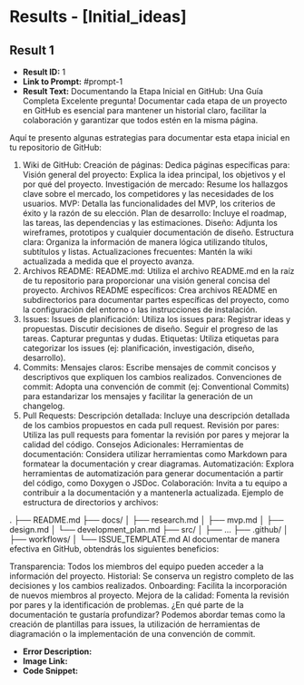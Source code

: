 # Results - [Initial_ideas]

## Result 1
* **Result ID:** 1
* **Link to Prompt:** #prompt-1
* **Result Text:** Documentando la Etapa Inicial en GitHub: Una Guía Completa
Excelente pregunta! Documentar cada etapa de un proyecto en GitHub es esencial para mantener un historial claro, facilitar la colaboración y garantizar que todos estén en la misma página.

Aquí te presento algunas estrategias para documentar esta etapa inicial en tu repositorio de GitHub:

1. Wiki de GitHub:
Creación de páginas: Dedica páginas específicas para:
Visión general del proyecto: Explica la idea principal, los objetivos y el por qué del proyecto.
Investigación de mercado: Resume los hallazgos clave sobre el mercado, los competidores y las necesidades de los usuarios.
MVP: Detalla las funcionalidades del MVP, los criterios de éxito y la razón de su elección.
Plan de desarrollo: Incluye el roadmap, las tareas, las dependencias y las estimaciones.
Diseño: Adjunta los wireframes, prototipos y cualquier documentación de diseño.
Estructura clara: Organiza la información de manera lógica utilizando títulos, subtítulos y listas.
Actualizaciones frecuentes: Mantén la wiki actualizada a medida que el proyecto avanza.
2. Archivos README:
README.md: Utiliza el archivo README.md en la raíz de tu repositorio para proporcionar una visión general concisa del proyecto.
Archivos README específicos: Crea archivos README en subdirectorios para documentar partes específicas del proyecto, como la configuración del entorno o las instrucciones de instalación.
3. Issues:
Issues de planificación: Utiliza los issues para:
Registrar ideas y propuestas.
Discutir decisiones de diseño.
Seguir el progreso de las tareas.
Capturar preguntas y dudas.
Etiquetas: Utiliza etiquetas para categorizar los issues (ej: planificación, investigación, diseño, desarrollo).
4. Commits:
Mensajes claros: Escribe mensajes de commit concisos y descriptivos que expliquen los cambios realizados.
Convenciones de commit: Adopta una convención de commit (ej: Conventional Commits) para estandarizar los mensajes y facilitar la generación de un changelog.
5. Pull Requests:
Descripción detallada: Incluye una descripción detallada de los cambios propuestos en cada pull request.
Revisión por pares: Utiliza las pull requests para fomentar la revisión por pares y mejorar la calidad del código.
Consejos Adicionales:
Herramientas de documentación: Considera utilizar herramientas como Markdown para formatear la documentación y crear diagramas.
Automatización: Explora herramientas de automatización para generar documentación a partir del código, como Doxygen o JSDoc.
Colaboración: Invita a tu equipo a contribuir a la documentación y a mantenerla actualizada.
Ejemplo de estructura de directorios y archivos:

.
├── README.md
├── docs/
│   ├── research.md
│   ├── mvp.md
│   ├── design.md
│   └── development_plan.md
├── src/
│   ├── ...
├── .github/
│   ├── workflows/
│   └── ISSUE_TEMPLATE.md
Al documentar de manera efectiva en GitHub, obtendrás los siguientes beneficios:

Transparencia: Todos los miembros del equipo pueden acceder a la información del proyecto.
Historial: Se conserva un registro completo de las decisiones y los cambios realizados.
Onboarding: Facilita la incorporación de nuevos miembros al proyecto.
Mejora de la calidad: Fomenta la revisión por pares y la identificación de problemas.
¿En qué parte de la documentación te gustaría profundizar? Podemos abordar temas como la creación de plantillas para issues, la utilización de herramientas de diagramación o la implementación de una convención de commit.
* **Error Description:** 
* **Image Link:** 
* **Code Snippet:** 

